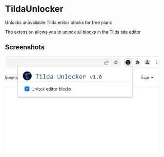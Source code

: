 # TildaUnlocker
Unlocks unavailable Tilda editor blocks for free plans

The extension allows you to unlock all blocks in the Tilda site editor

## Screenshots
![Screenshot1](https://raw.githubusercontent.com/NightStrang6r/TildaUnlocker/v1.0.0/Design/Screenshots/Screenshot_78.png)